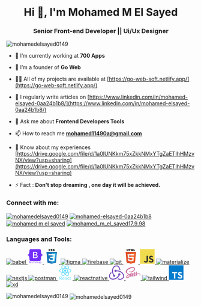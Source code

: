 <h1 align="center">Hi 👋, I'm Mohamed M El Sayed</h1>
<h3 align="center">Senior Front-end Developer || Ui/Ux Designer</h3>

<p align="left"> <img src="https://komarev.com/ghpvc/?username=mohamedelsayed0149&label=Profile%20views&color=0e75b6&style=flat" alt="mohamedelsayed0149" /> </p>

- 🔭 I’m currently working at **700 Apps**

- 👯 I’m a founder of **Go Web**

- 👨‍💻 All of my projects are available at [https://go-web-soft.netlify.app/](https://go-web-soft.netlify.app/)

- 📝 I regularly write articles on [https://www.linkedin.com/in/mohamed-elsayed-0aa24b1b8/](https://www.linkedin.com/in/mohamed-elsayed-0aa24b1b8/)

- 💬 Ask me about **Frontend Developers Tools**

- 📫 How to reach me **mohamed11490a@gmail.com**

- 📄 Know about my experiences [https://drive.google.com/file/d/1a0lUNKkm75xZkkNMxYTgZaETIhHMzvNX/view?usp=sharing](https://drive.google.com/file/d/1a0lUNKkm75xZkkNMxYTgZaETIhHMzvNX/view?usp=sharing)

- ⚡ Fact : **Don't stop dreaming , one day it will be achieved.**

<h3 align="left">Connect with me:</h3>
<p align="left">
<a href="https://dev.to/mohamedelsayed0149" target="blank"><img align="center" src="https://raw.githubusercontent.com/rahuldkjain/github-profile-readme-generator/master/src/images/icons/Social/devto.svg" alt="mohamedelsayed0149" height="30" width="40" /></a>
<a href="https://linkedin.com/in/mohamed-elsayed-0aa24b1b8" target="blank"><img align="center" src="https://raw.githubusercontent.com/rahuldkjain/github-profile-readme-generator/master/src/images/icons/Social/linked-in-alt.svg" alt="mohamed-elsayed-0aa24b1b8" height="30" width="40" /></a>
<a href="https://fb.com/mohamed m el sayed" target="blank"><img align="center" src="https://raw.githubusercontent.com/rahuldkjain/github-profile-readme-generator/master/src/images/icons/Social/facebook.svg" alt="mohamed m el sayed" height="30" width="40" /></a>
<a href="https://instagram.com/mohamed_m_el_sayed17.9.98" target="blank"><img align="center" src="https://raw.githubusercontent.com/rahuldkjain/github-profile-readme-generator/master/src/images/icons/Social/instagram.svg" alt="mohamed_m_el_sayed17.9.98" height="30" width="40" /></a>
</p>

<h3 align="left">Languages and Tools:</h3>
<p align="left"> <a href="https://babeljs.io/" target="_blank" rel="noreferrer"> <img src="https://www.vectorlogo.zone/logos/babeljs/babeljs-icon.svg" alt="babel" width="40" height="40"/> </a> <a href="https://getbootstrap.com" target="_blank" rel="noreferrer"> <img src="https://raw.githubusercontent.com/devicons/devicon/master/icons/bootstrap/bootstrap-plain-wordmark.svg" alt="bootstrap" width="40" height="40"/> </a> <a href="https://www.w3schools.com/css/" target="_blank" rel="noreferrer"> <img src="https://raw.githubusercontent.com/devicons/devicon/master/icons/css3/css3-original-wordmark.svg" alt="css3" width="40" height="40"/> </a> <a href="https://www.figma.com/" target="_blank" rel="noreferrer"> <img src="https://www.vectorlogo.zone/logos/figma/figma-icon.svg" alt="figma" width="40" height="40"/> </a> <a href="https://firebase.google.com/" target="_blank" rel="noreferrer"> <img src="https://www.vectorlogo.zone/logos/firebase/firebase-icon.svg" alt="firebase" width="40" height="40"/> </a> <a href="https://git-scm.com/" target="_blank" rel="noreferrer"> <img src="https://www.vectorlogo.zone/logos/git-scm/git-scm-icon.svg" alt="git" width="40" height="40"/> </a> <a href="https://www.w3.org/html/" target="_blank" rel="noreferrer"> <img src="https://raw.githubusercontent.com/devicons/devicon/master/icons/html5/html5-original-wordmark.svg" alt="html5" width="40" height="40"/> </a> <a href="https://developer.mozilla.org/en-US/docs/Web/JavaScript" target="_blank" rel="noreferrer"> <img src="https://raw.githubusercontent.com/devicons/devicon/master/icons/javascript/javascript-original.svg" alt="javascript" width="40" height="40"/> </a> <a href="https://materializecss.com/" target="_blank" rel="noreferrer"> <img src="https://raw.githubusercontent.com/prplx/svg-logos/5585531d45d294869c4eaab4d7cf2e9c167710a9/svg/materialize.svg" alt="materialize" width="40" height="40"/> </a> <a href="https://nextjs.org/" target="_blank" rel="noreferrer"> <img src="https://cdn.worldvectorlogo.com/logos/nextjs-2.svg" alt="nextjs" width="40" height="40"/> </a> <a href="https://postman.com" target="_blank" rel="noreferrer"> <img src="https://www.vectorlogo.zone/logos/getpostman/getpostman-icon.svg" alt="postman" width="40" height="40"/> </a> <a href="https://reactjs.org/" target="_blank" rel="noreferrer"> <img src="https://raw.githubusercontent.com/devicons/devicon/master/icons/react/react-original-wordmark.svg" alt="react" width="40" height="40"/> </a> <a href="https://reactnative.dev/" target="_blank" rel="noreferrer"> <img src="https://reactnative.dev/img/header_logo.svg" alt="reactnative" width="40" height="40"/> </a> <a href="https://redux.js.org" target="_blank" rel="noreferrer"> <img src="https://raw.githubusercontent.com/devicons/devicon/master/icons/redux/redux-original.svg" alt="redux" width="40" height="40"/> </a> <a href="https://sass-lang.com" target="_blank" rel="noreferrer"> <img src="https://raw.githubusercontent.com/devicons/devicon/master/icons/sass/sass-original.svg" alt="sass" width="40" height="40"/> </a> <a href="https://tailwindcss.com/" target="_blank" rel="noreferrer"> <img src="https://www.vectorlogo.zone/logos/tailwindcss/tailwindcss-icon.svg" alt="tailwind" width="40" height="40"/> </a> <a href="https://www.typescriptlang.org/" target="_blank" rel="noreferrer"> <img src="https://raw.githubusercontent.com/devicons/devicon/master/icons/typescript/typescript-original.svg" alt="typescript" width="40" height="40"/> </a> <a href="https://www.adobe.com/products/xd.html" target="_blank" rel="noreferrer"> <img src="https://cdn.worldvectorlogo.com/logos/adobe-xd.svg" alt="xd" width="40" height="40"/> </a> </p>

<p><img align="left" src="https://github-readme-stats.vercel.app/api/top-langs?username=mohamedelsayed0149&show_icons=true&locale=en&layout=compact" alt="mohamedelsayed0149" /></p>

<p>&nbsp;<img align="center" src="https://github-readme-stats.vercel.app/api?username=mohamedelsayed0149&show_icons=true&locale=en" alt="mohamedelsayed0149" /></p>
